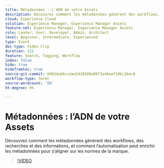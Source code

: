 ```yaml
---
title: Métadonnées - L’ADN de votre Assets
description: Découvrez comment les métadonnées génèrent des workflows, des recherches et des informations, et comment l’automatisation peut enrichir les métadonnées pour s’aligner sur les normes de la marque.
cloud: Experience Cloud
solution: Experience Manager, Experience Manager Assets
feature-set: Experience Manager, Experience Manager Assets
role: Leader, User, Developer, Admin, Architect
level: Beginner, Intermediate, Experienced
type: Event
doc-type: Video Clip
duration: 122
feature: Search, Tagging, Workflow
index: false
hide: true
hidefromtoc: true
source-git-commit: 0d93dab6ccdae1420589a00f3a46eef10bc16ec8
workflow-type: tm+mt
source-wordcount: '50'
ht-degree: 0%

---
```



# Métadonnées : l’ADN de votre Assets

Découvrez comment les métadonnées génèrent des workflows, des recherches et des informations, et comment l’automatisation peut enrichir les métadonnées pour s’aligner sur les normes de la marque.

>[!VIDEO](https://video.tv.adobe.com/v/3459218/?learn=on&enablevpops)
